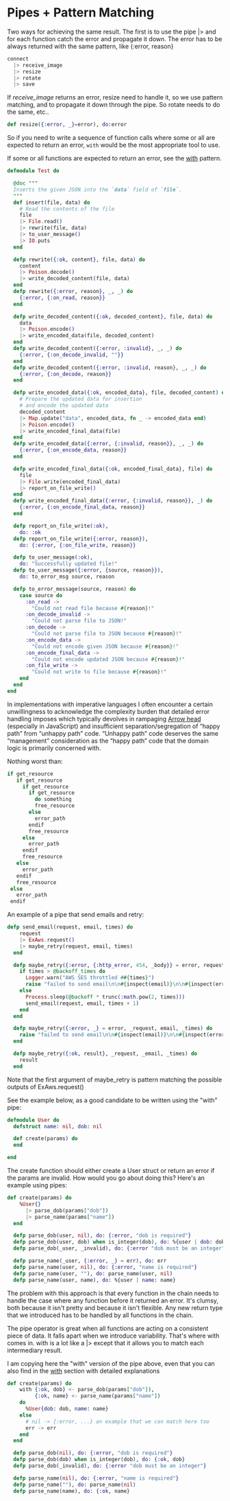 Pipes + Pattern Matching
========================

Two ways for achieving the same result. The first is to use the pipe |> and for each function catch the error and propagate it down. The error has to be always returned with the same pattern, like {:error, reason} 


```elixir
connect
  |> receive_image
  |> resize
  |> rotate
  |> save

```

If *receive_image* returns an error, resize need to handle it, so we use pattern matching, and to propagate it down through the pipe. So rotate needs to do the same, etc..



```elixir
def resize({:error, _}=error), do:error
```

So if you need to write a sequence of function calls where some or all are expected to return an error, `with` would be the most appropriate tool to use.

If some or all functions are expected to return an error, see the
[with](WITH.md) pattern.






```Elixir
defmodule Test do

  @doc """
  Inserts the given JSON into the `data` field of `file`.
  """
  def insert(file, data) do
    # Read the contents of the file
    file
    |> File.read()
    |> rewrite(file, data)
    |> to_user_message()
    |> IO.puts
  end

  defp rewrite({:ok, content}, file, data) do
    content
    |> Poison.decode()
    |> write_decoded_content(file, data)
  end
  defp rewrite({:error, reason}, _, _) do
    {:error, {:on_read, reason}}
  end

  defp write_decoded_content({:ok, decoded_content}, file, data) do
    data
    |> Poison.encode()
    |> write_encoded_data(file, decoded_content)
  end
  defp write_decoded_content({:error, :invalid}, _, _) do
    {:error, {:on_decode_invalid, ""}}
  end
  defp write_decoded_content({:error, :invalid, reason}, _, _) do
    {:error, {:on_decode, reason}}
  end

  defp write_encoded_data({:ok, encoded_data}, file, decoded_content) do
    # Prepare the updated data for insertion
    # and encode the updated data
    decoded_content
    |> Map.update("data", encoded_data, fn _ -> encoded_data end)
    |> Poison.encode()
    |> write_encoded_final_data(file)
  end
  defp write_encoded_data({:error, {:invalid, reason}}, _, _) do
    {:error, {:on_encode_data, reason}}
  end

  defp write_encoded_final_data({:ok, encoded_final_data}, file) do
    file
    |> File.write(encoded_final_data)
    |> report_on_file_write()
  end
  defp write_encoded_final_data({:error, {:invalid, reason}}, _) do
    {:error, {:on_encode_final_data, reason}}
  end

  defp report_on_file_write(:ok),
    do: :ok
  defp report_on_file_write({:error, reason}),
    do: {:error, {:on_file_write, reason}}

  defp to_user_message(:ok),
    do: "Successfully updated file!"
  defp to_user_message({:error, {source, reason}}),
    do: to_error_msg source, reason

  defp to_error_message(source, reason) do
    case source do
      :on_read ->
        "Could not read file because #{reason}!"
      :on_decode_invalid ->
        "Could not parse file to JSON!"
      :on_decode ->
        "Could not parse file to JSON because #{reason}!"
      :on_encode_data ->
        "Could not encode given JSON because #{reason}!"
      :on_encode_final_data ->
        "Could not encode updated JSON because #{reason}!"
      :on_file_write ->
        "Could not write to file because #{reason}!"
    end
  end
end
```

In implementations with imperative languages I often encounter a certain unwillingness to acknowledge the complexity burden that detailed error handling imposes which typically devolves in rampaging [Arrow head](http://wiki.c2.com/?ArrowAntiPattern)  (especially in JavaScript) and insufficient separation/segregation of “happy path” from “unhappy path” code. “Unhappy path” code deserves the same “management” consideration as the “happy path” code that the domain logic is primarily concerned with.


Nothing worst than:

```JavaScript
if get_resource
   if get_resource
     if get_resource
       if get_resource
         do something
         free_resource
       else
         error_path
       endif
       free_resource
     else
       error_path
     endif
     free_resource
   else
     error_path
   endif
   free_resource 
 else
   error_path
 endif
```


An example of a pipe that send emails and retry:

```Elixir
defp send_email(request, email, times) do
    request
    |> ExAws.request()
    |> maybe_retry(request, email, times)
  end

  defp maybe_retry({:error, {:http_error, 454, _body}} = error, request, email, times) do
    if times > @backoff_times do
      Logger.warn("AWS SES throttled ##{times}")
      raise "failed to send email\n\n#{inspect(email)}\n\n#{inspect(error)}"
    else
      Process.sleep(@backoff * trunc(:math.pow(2, times)))
      send_email(request, email, times + 1)
    end
  end

  defp maybe_retry({:error, _} = error, _request, email, _times) do
    raise "failed to send email\n\n#{inspect(email)}\n\n#{inspect(error)}"
  end

  defp maybe_retry({:ok, result}, _request, _email, _times) do
    result
  end

```

Note that the first argument of maybe_retry is pattern matching the possible
outputs of ExAws.request()


See the example below, as a good candidate to be written using the "with" pipe:


```Elixir
defmodule User do
  defstruct name: nil, dob: nil

  def create(params) do
  end

end
```

The create function should either create a User struct or return an error if the params are invalid. How would you go about doing this? Here's an example using pipes:




```Elixir
def create(params) do
    %User{}
      |> parse_dob(params["dob"])
      |> parse_name(params["name"])
  end

  defp parse_dob(user, nil), do: {:error, "dob is required"}
  defp parse_dob(user, dob) when is_integer(dob), do: %{user | dob: dob}
  defp parse_dob(_user, _invalid), do: {:error "dob must be an integer"}

  defp parse_name(_user, {:error, _} = err), do: err
  defp parse_name(user, nil), do: {:error, "name is required"}
  defp parse_name(user, ""), do: parse_name(user, nil)
  defp parse_name(user, name), do: %{user | name: name}
```

The problem with this approach is that every function in the chain needs to handle the case where any function before it returned an error. It's clumsy, both because it isn't pretty and because it isn't flexible. Any new return type that we introduced has to be handled by all functions in the chain.

The pipe operator is great when all functions are acting on a consistent piece of data. It falls apart when we introduce variability. That's where with comes in. with is a lot like a |> except that it allows you to match each intermediary result.



I am copying here the "with" version of the pipe above, even that you can also
find in the [with](WITH.md) section with detailed explanations


```Elixir
def create(params) do
    with {:ok, dob} <- parse_dob(params["dob"]),
         {:ok, name} <- parse_name(params["name"])
    do
      %User{dob: dob, name: name}
    else
      # nil -> {:error, ...} an example that we can match here too
      err -> err
    end
  end

  defp parse_dob(nil), do: {:error, "dob is required"}
  defp parse_dob(dob) when is_integer(dob), do: {:ok, dob}
  defp parse_dob(_invalid), do: {:error "dob must be an integer"}

  defp parse_name(nil), do: {:error, "name is required"}
  defp parse_name(""), do: parse_name(nil)
  defp parse_name(name), do: {:ok, name}
```

